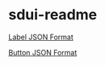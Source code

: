 # sdui-readme

[Label JSON Format](label_json_format.md)

[Button JSON Format](button_json_format.md)
